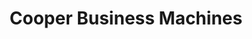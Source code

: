 ---
title: "Cooper Business Machines"
url: /erie/cooper-business-machines/
shop: office supplies
---